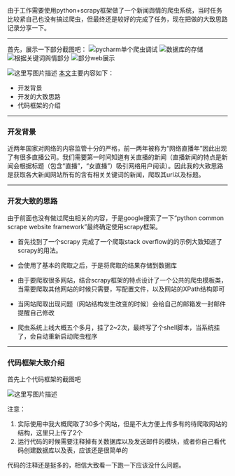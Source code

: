 由于工作需要使用python+scrapy框架做了一个新闻舆情的爬虫系统，当时任务比较紧自己也没有搞过爬虫，但最终还是较好的完成了任务，现在把做的大致思路记录分享一下。

----

首先，展示一下部分截图吧：
![pycharm单个爬虫调试](http://img.blog.csdn.net/20170828203953540?watermark/2/text/aHR0cDovL2Jsb2cuY3Nkbi5uZXQvaGFsdW9sdW8yMTE=/font/5a6L5L2T/fontsize/400/fill/I0JBQkFCMA==/dissolve/70/gravity/SouthEast)
![数据库的存储](http://img.blog.csdn.net/20170828203839765?watermark/2/text/aHR0cDovL2Jsb2cuY3Nkbi5uZXQvaGFsdW9sdW8yMTE=/font/5a6L5L2T/fontsize/400/fill/I0JBQkFCMA==/dissolve/70/gravity/SouthEast)
![根据关键词舆情部分](http://img.blog.csdn.net/20170828203916369?watermark/2/text/aHR0cDovL2Jsb2cuY3Nkbi5uZXQvaGFsdW9sdW8yMTE=/font/5a6L5L2T/fontsize/400/fill/I0JBQkFCMA==/dissolve/70/gravity/SouthEast)
![部分web展示](http://img.blog.csdn.net/20170828204021875?watermark/2/text/aHR0cDovL2Jsb2cuY3Nkbi5uZXQvaGFsdW9sdW8yMTE=/font/5a6L5L2T/fontsize/400/fill/I0JBQkFCMA==/dissolve/70/gravity/SouthEast)

![这里写图片描述](http://img.blog.csdn.net/20170828211440758?watermark/2/text/aHR0cDovL2Jsb2cuY3Nkbi5uZXQvaGFsdW9sdW8yMTE=/font/5a6L5L2T/fontsize/400/fill/I0JBQkFCMA==/dissolve/70/gravity/SouthEast)
[本文]()主要内容如下：

- 开发背景
- 开发的大致思路
- 代码框架的介绍

-------

### 开发背景

 近两年国家对网络的内容监管十分的严格，前一两年被称为“网络直播年”因此出现了有很多直播公司。我们需要第一时间知道有关直播的新闻（直播新闻的特点是新闻会根据标题（包含“直播”，“女直播”）吸引网络用户阅读）。因此我的大致思路是获取各大新闻网站所有的含有相关关键词的新闻，爬取其url以及标题。

-------

### 开发大致的思路

由于前面也没有做过爬虫相关的内容，于是google搜索了一下“python common scrape website framework”最终确定使用scrapy框架。

- 首先找到了一个scrapy 完成了一个爬取stack overflow的的示例大致知道了scrapy的用法。

- 会使用了基本的爬取之后，于是将爬取的结果存储到数据库
- 由于要爬取很多网站，结合scrapy框架的特点设计了一个公共的爬虫模板类，当需要爬取其他网站的时候只需要，写配置文件，以及网站的XPath结构即可

- 当网站爬取出现问题（网站结构发生改变的时候）会给自己的邮箱发一封邮件提醒自己修改

- 爬虫系统上线大概五个多月，挂了2~2次，最终写了个shell脚本，当系统挂了，会自动重新启动爬虫程序

-------

### 代码框架大致介绍

首先上个代码框架的截图吧

![这里写图片描述](http://img.blog.csdn.net/20170828210756788?watermark/2/text/aHR0cDovL2Jsb2cuY3Nkbi5uZXQvaGFsdW9sdW8yMTE=/font/5a6L5L2T/fontsize/400/fill/I0JBQkFCMA==/dissolve/70/gravity/SouthEast)


注意：

1. 实际使用中我大概爬取了30多个网站，但是不太方便上传多有的待爬取网站的结构，这里只上传了2个
2.  运行代码的时候需要注释掉有关数据库以及发送邮件的模块，或者你自己看代码创建数据库以及表，应该还是很简单的 

代码的注释还是挺多的，相信大致看一下跑一下应该没什么问题。
